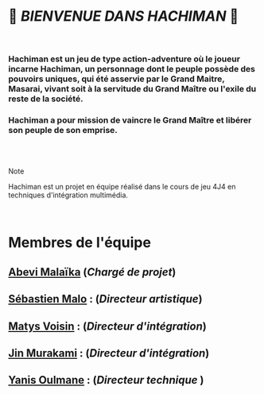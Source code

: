 # 👺 *BIENVENUE DANS HACHIMAN* 👺 

<br>

### Hachiman est un jeu de type action-adventure où le joueur incarne Hachiman, un personnage dont le peuple possède des pouvoirs uniques, qui été asservie par le Grand Maitre, Masarai, vivant soit à la servitude du Grand Maître ou l'exile du reste de la société.
### Hachiman a pour mission de vaincre le Grand Maître et libérer son peuple de son emprise.

<br>  
<br>  

> [!NOTE]
> Hachiman est un projet en équipe réalisé dans le cours de jeu 4J4 en techniques d'intégration multimédia.

<br>  

# Membres de l'équipe
[Abevi Malaïka](https://github.com/YanOul1991) (*Chargé de projet*) 
-
[Sébastien Malo](https://github.com/SebGit-dev) : (*Directeur artistique*) 
-
[Matys Voisin](https://github.com/AbeviMalaika) : (*Directeur d'intégration*) 
-
[Jin Murakami](https://github.com/4J4-Hachiman) : (*Directeur d'intégration*)
-
[Yanis Oulmane](https://github.com/YanOul1991) : (*Directeur technique* )
-

